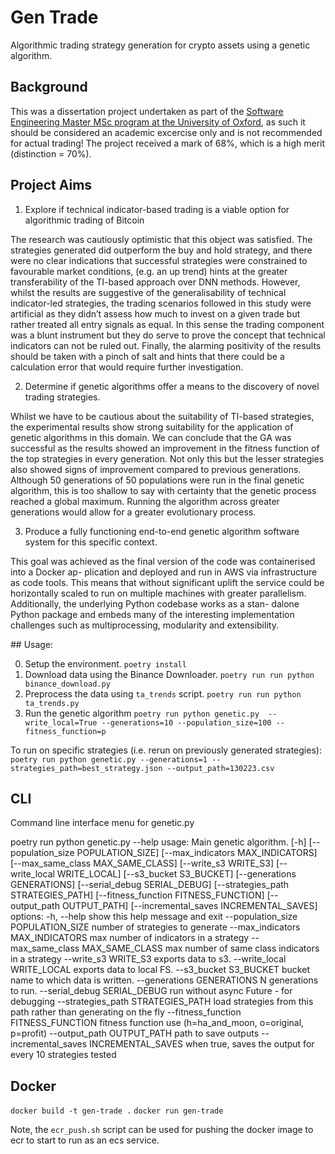 # Gen Trade

Algorithmic trading strategy generation for crypto assets using a genetic algorithm.

## Background

This was a dissertation project undertaken as part of the [Software Engineering Master MSc program at the University of Oxford](https://www.cs.ox.ac.uk/softeng/programme/index.html), as such it should be considered an academic excercise only and is not recommended for actual trading! The project received a mark of 68%, which is a high merit (distinction = 70%).

## Project Aims

1. Explore if technical indicator-based trading is a viable option for algorithmic trading of Bitcoin

The research was cautiously optimistic that this object was satisfied. The strategies generated
did outperform the buy and hold strategy, and there were no clear indications that successful
strategies were constrained to favourable market conditions, (e.g. an up trend) hints at the
greater transferability of the TI-based approach over DNN methods. However, whilst the
results are suggestive of the generalisability of technical indicator-led strategies, the trading
scenarios followed in this study were artificial as they didn’t assess how much to invest on a
given trade but rather treated all entry signals as equal. In this sense the trading component
was a blunt instrument but they do serve to prove the concept that technical indicators can
not be ruled out. Finally, the alarming positivity of the results should be taken with a pinch of
salt and hints that there could be a calculation error that would require further investigation.

2. Determine if genetic algorithms offer a means to the discovery of novel trading strategies.

Whilst we have to be cautious about the suitability of TI-based strategies, the experimental
results show strong suitability for the application of genetic algorithms in this domain. We
can conclude that the GA was successful as the results showed an improvement in the fitness
function of the top strategies in every generation. Not only this but the lesser strategies also
showed signs of improvement compared to previous generations. Although 50 generations of
50 populations were run in the final genetic algorithm, this is too shallow to say with certainty
that the genetic process reached a global maximum. Running the algorithm across greater
generations would allow for a greater evolutionary process.

3. Produce a fully functioning end-to-end genetic algorithm software system for this specific context.

This goal was achieved as the final version of the code was containerised into a Docker ap-
plication and deployed and run in AWS via infrastructure as code tools. This means that
without significant uplift the service could be horizontally scaled to run on multiple machines
with greater parallelism. Additionally, the underlying Python codebase works as a stan-
dalone Python package and embeds many of the interesting implementation challenges such
as multiprocessing, modularity and extensibility.

## Usage:

0. Setup the environment.
`poetry install`
1. Download data using the Binance Downloader.
`poetry run run python binance_download.py`
2. Preprocess the data using `ta_trends` script.
`poetry run run python ta_trends.py`
3. Run the genetic algorithm
`poetry run python genetic.py  --write_local=True --generations=10 --population_size=100 --fitness_function=p`

To run on specific strategies (i.e. rerun on previously generated strategies):
`poetry run python genetic.py --generations=1 --strategies_path=best_strategy.json --output_path=130223.csv`

## CLI

Command line interface menu for
genetic.py

poetry run python genetic.py --help
usage: Main genetic algorithm. [-h] [--population_size POPULATION_SIZE]
[--max_indicators MAX_INDICATORS]
[--max_same_class MAX_SAME_CLASS]
[--write_s3 WRITE_S3]
[--write_local WRITE_LOCAL]
[--s3_bucket S3_BUCKET]
[--generations GENERATIONS]
[--serial_debug SERIAL_DEBUG]
[--strategies_path STRATEGIES_PATH]
[--fitness_function FITNESS_FUNCTION]
[--output_path OUTPUT_PATH]
[--incremental_saves INCREMENTAL_SAVES]
options:
-h, --help show this help message and exit
--population_size POPULATION_SIZE
number of strategies to generate
--max_indicators MAX_INDICATORS
max number of indicators in a strategy
--max_same_class MAX_SAME_CLASS
max number of same class indicators in a strategy
--write_s3 WRITE_S3 exports data to s3.
--write_local WRITE_LOCAL
exports data to local FS.
--s3_bucket S3_BUCKET
bucket name to which data is written.
--generations GENERATIONS
N generations to run.
--serial_debug SERIAL_DEBUG
run without async Future - for debugging
--strategies_path STRATEGIES_PATH
load strategies from this path rather than generating on the fly
--fitness_function FITNESS_FUNCTION
fitness function use (h=ha_and_moon, o=original, p=profit)
--output_path OUTPUT_PATH
path to save outputs
--incremental_saves INCREMENTAL_SAVES
when true, saves the output for every 10 strategies tested

## Docker

`docker build -t gen-trade .`
`docker run gen-trade`

Note, the `ecr_push.sh` script can be used for pushing the docker image to ecr to start to run as an ecs service.